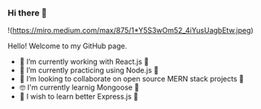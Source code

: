 ### Hi there 👋

!(https://miro.medium.com/max/875/1*Y5S3wOm52_4iYusUagbEtw.jpeg)

Hello! Welcome to my GitHub page.


- 🔭 I’m currently working with React.js 🤩
- 🌱 I’m currently practicing using Node.js 🤔
- 👯 I’m looking to collaborate on open source MERN stack projects 🤗
- 🤓 I'm currently learnig Mongoose 🚀
- 🤞 I wish to learn better Express.js 🤯
